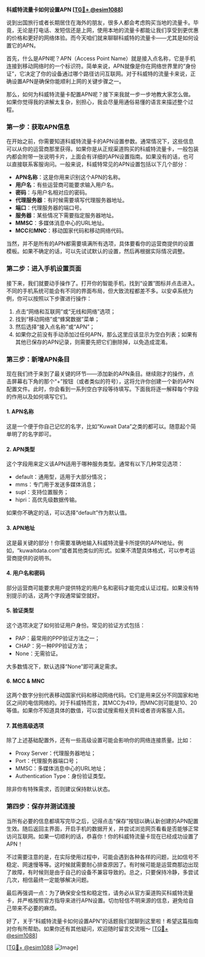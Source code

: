 **科威特流量卡如何设置APN [[TG💪+ @esim1088](https://t.me/s/esim1088)]**

说到出国旅行或者长期居住在海外的朋友，很多人都会考虑购买当地的流量卡。毕竟，无论是打电话、发短信还是上网，使用本地的流量卡都能让我们享受到更优惠的价格和更好的网络体验。而今天咱们就来聊聊科威特的流量卡——尤其是如何设置它的APN。

首先，什么是APN呢？APN（Access Point Name）就是接入点名称，它是手机连接到移动网络时的一个标识符。简单来说，APN就像是你在网络世界里的“身份证”，它决定了你的设备通过哪个路径访问互联网。对于科威特的流量卡来说，正确设置APN是确保你能顺利上网的关键步骤之一。

那么，如何为科威特流量卡配置APN呢？接下来我就一步一步地教大家怎么做。如果你觉得我的讲解太复杂，别担心，我会尽量用通俗易懂的语言来描述整个过程。

### 第一步：获取APN信息

在开始之前，你需要知道科威特流量卡的APN设置参数。通常情况下，这些信息可以从你的运营商那里获得。如果你是从正规渠道购买的科威特流量卡，一般包装内都会附带一张说明卡片，上面会有详细的APN设置指南。如果没有的话，也可以直接联系客服询问。一般来说，科威特常见的APN设置包括以下几个部分：

- **APN名称**：这是你用来识别这个APN的名称。
- **用户名**：有些运营商可能要求输入用户名。
- **密码**：与用户名相对应的密码。
- **代理服务器**：有时候需要填写代理服务器地址。
- **端口**：代理服务器的端口号。
- **服务器**：某些情况下需要指定服务器地址。
- **MMSC**：多媒体消息中心的URL地址。
- **MCC**和**MNC**：移动国家代码和移动网络代码。

当然，并不是所有的APN都需要填满所有选项，具体要看你的运营商提供的设置模板。如果不确定的话，可以先试试默认的设置，然后再根据实际情况调整。

### 第二步：进入手机设置页面

接下来，我们就要动手操作了。打开你的智能手机，找到“设置”图标并点击进入。不同的手机系统可能会有不同的界面布局，但大致流程都差不多。以安卓系统为例，你可以按照以下步骤进行操作：

1. 点击“网络和互联网”或“无线和网络”选项；
2. 找到“移动网络”或“蜂窝数据”菜单；
3. 然后选择“接入点名称”或“APN”；
4. 如果你之前没有手动添加过任何APN，那么这里应该显示为空白列表；如果有其他已保存的APN记录，则需要先把它们删除掉，以免造成混淆。

### 第三步：新增APN条目

现在我们终于来到了最关键的环节——添加新的APN条目。继续刚才的操作，点击屏幕右下角的那个“+”按钮（或者类似的符号），这将允许你创建一个新的APN配置文件。此时，你会看到一系列空白字段等待填写。下面我将逐一解释每个字段的作用以及如何填写它们。

#### 1. APN名称
这是一个便于你自己记忆的名字，比如“Kuwait Data”之类的都可以。随意起个简单明了的名字即可。

#### 2. APN类型
这个字段用来定义该APN适用于哪种服务类型。通常有以下几种常见选项：
- default：通用型，适用于大部分情况；
- mms：专门用于发送多媒体消息；
- supl：支持位置服务；
- hipri：高优先级数据传输。

如果你不确定的话，可以选择“default”作为默认值。

#### 3. APN地址
这是最关键的部分！你需要准确地输入科威特流量卡所提供的APN地址。例如，“kuwaitdata.com”或者其他类似的形式。如果不清楚具体格式，可以参考运营商提供的说明书。

#### 4. 用户名和密码
部分运营商可能要求用户提供特定的用户名和密码才能完成认证过程。如果没有特别提示的话，这两个字段通常留空就好。

#### 5. 验证类型
这个选项决定了如何验证用户身份。常见的验证方式包括：
- PAP：最常用的PPP验证方法之一；
- CHAP：另一种PPP验证方法；
- None：无需验证。

大多数情况下，默认选择“None”即可满足需求。

#### 6. MCC & MNC
这两个数字分别代表移动国家代码和移动网络代码。它们是用来区分不同国家和地区之间的电信网络的。对于科威特而言，其MCC为419，而MNC则可能是10、20等值。如果你不知道具体的数值，可以尝试搜索相关资料或者咨询客服人员。

#### 7. 其他高级选项
除了上述基础配置外，还有一些高级设置可能会影响你的网络连接质量。比如：
- Proxy Server：代理服务器地址；
- Port：代理服务器端口号；
- MMSC：多媒体消息中心的URL地址；
- Authentication Type：身份验证类型。

除非你有特殊需求，否则建议保持默认状态。

### 第四步：保存并测试连接

当所有必要的信息都填写完毕之后，记得点击“保存”按钮以确认新创建的APN配置生效。随后返回主界面，开启手机的数据开关，并尝试浏览网页看看是否能够正常访问互联网。如果一切顺利的话，恭喜你！你的科威特流量卡现在已经成功设置了APN！

不过需要注意的是，在实际使用过程中，可能会遇到各种各样的问题，比如信号不稳定、网速慢等等。这时候就需要耐心排查原因了。有时候可能是运营商那边出现了故障，有时候则是由于自己的设备不兼容导致的。总之，只要保持冷静，多尝试几次，相信最终一定能够解决问题。

最后再强调一点：为了确保安全性和稳定性，请务必从官方渠道购买科威特流量卡，并严格按照官方指导来进行APN设置。切勿轻信不明来源的信息，避免给自己带来不必要的麻烦。

好了，关于“科威特流量卡如何设置APN”的话题我们就聊到这里啦！希望这篇指南对你有所帮助。如果你还有其他疑问，欢迎随时留言交流哦～ [[TG💪+ @esim1088](https://t.me/s/esim1088)] 

[[TG💪+ @esim1088](https://t.me/s/esim1088) ![Image](https://i.postimg.cc/4NQfJmqS/Snipaste-2025-05-13-00-14-12.png)]